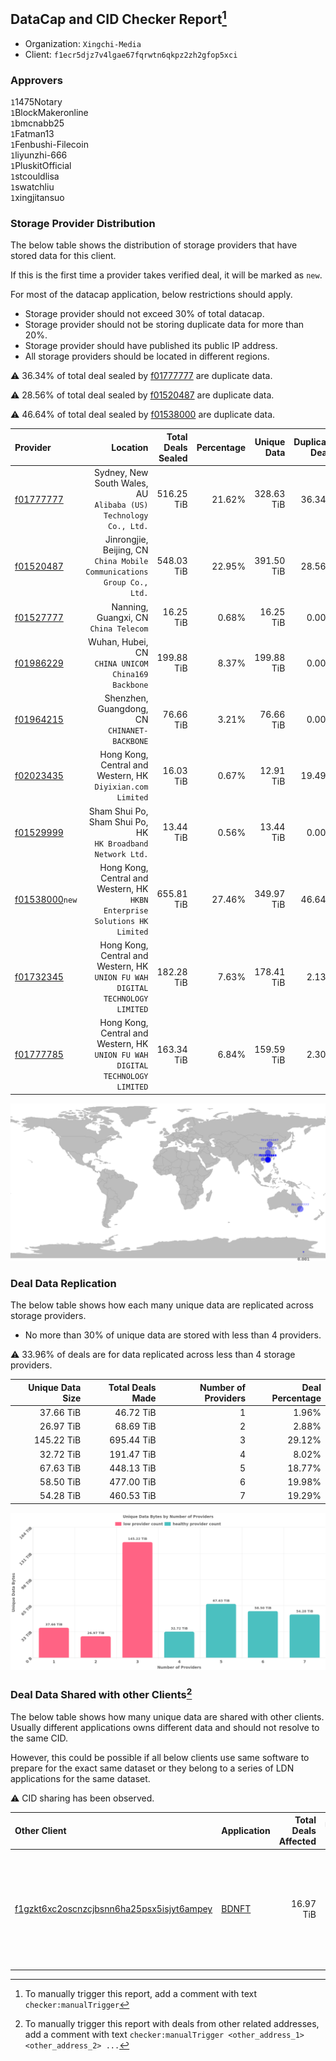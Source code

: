 ## DataCap and CID Checker Report[^1]
 - Organization: `Xingchi-Media`
 - Client: `f1ecr5djz7v4lgae67fqrwtn6qkpz2zh2gfop5xci`
### Approvers
`1`1475Notary<br/>`1`BlockMakeronline<br/>`1`bmcnabb25<br/>`1`Fatman13<br/>`1`Fenbushi-Filecoin<br/>`1`liyunzhi-666<br/>`1`PluskitOfficial<br/>`1`stcouldlisa<br/>`1`swatchliu<br/>`1`xingjitansuo

### Storage Provider Distribution
The below table shows the distribution of storage providers that have stored data for this client.

If this is the first time a provider takes verified deal, it will be marked as `new`.

For most of the datacap application, below restrictions should apply.
 - Storage provider should not exceed 30% of total datacap.
 - Storage provider should not be storing duplicate data for more than 20%.
 - Storage provider should have published its public IP address.
 - All storage providers should be located in different regions.

⚠️ 36.34% of total deal sealed by [f01777777](https://filfox.info/en/address/f01777777) are duplicate data.

⚠️ 28.56% of total deal sealed by [f01520487](https://filfox.info/en/address/f01520487) are duplicate data.

⚠️ 46.64% of total deal sealed by [f01538000](https://filfox.info/en/address/f01538000) are duplicate data.

| Provider                                                    |                                                                         Location | Total Deals Sealed | Percentage | Unique Data | Duplicate Deals |
| :---------------------------------------------------------- | -------------------------------------------------------------------------------: | -----------------: | ---------: | ----------: | --------------: |
| [f01777777](https://filfox.info/en/address/f01777777)       |              Sydney, New South Wales, AU<br/>`Alibaba (US) Technology Co., Ltd.` |         516.25 TiB |     21.62% |  328.63 TiB |          36.34% |
| [f01520487](https://filfox.info/en/address/f01520487)       |        Jinrongjie, Beijing, CN<br/>`China Mobile Communications Group Co., Ltd.` |         548.03 TiB |     22.95% |  391.50 TiB |          28.56% |
| [f01527777](https://filfox.info/en/address/f01527777)       |                                         Nanning, Guangxi, CN<br/>`China Telecom` |          16.25 TiB |      0.68% |   16.25 TiB |           0.00% |
| [f01986229](https://filfox.info/en/address/f01986229)       |                            Wuhan, Hubei, CN<br/>`CHINA UNICOM China169 Backbone` |         199.88 TiB |      8.37% |  199.88 TiB |           0.00% |
| [f01964215](https://filfox.info/en/address/f01964215)       |                                  Shenzhen, Guangdong, CN<br/>`CHINANET-BACKBONE` |          76.66 TiB |      3.21% |   76.66 TiB |           0.00% |
| [f02023435](https://filfox.info/en/address/f02023435)       |                    Hong Kong, Central and Western, HK<br/>`Diyixian.com Limited` |          16.03 TiB |      0.67% |   12.91 TiB |          19.49% |
| [f01529999](https://filfox.info/en/address/f01529999)       |                   Sham Shui Po, Sham Shui Po, HK<br/>`HK Broadband Network Ltd.` |          13.44 TiB |      0.56% |   13.44 TiB |           0.00% |
| [f01538000](https://filfox.info/en/address/f01538000)`new`  |    Hong Kong, Central and Western, HK<br/>`HKBN Enterprise Solutions HK Limited` |         655.81 TiB |     27.46% |  349.97 TiB |          46.64% |
| [f01732345](https://filfox.info/en/address/f01732345)       | Hong Kong, Central and Western, HK<br/>`UNION FU WAH DIGITAL TECHNOLOGY LIMITED` |         182.28 TiB |      7.63% |  178.41 TiB |           2.13% |
| [f01777785](https://filfox.info/en/address/f01777785)       | Hong Kong, Central and Western, HK<br/>`UNION FU WAH DIGITAL TECHNOLOGY LIMITED` |         163.34 TiB |      6.84% |  159.59 TiB |           2.30% |

<img src="https://raw.githubusercontent.com/data-preservation-programs/filplus-checker-assets/main/filecoin-project/filecoin-plus-large-datasets/issues/1059/1679887251499.png"/>

### Deal Data Replication
The below table shows how each many unique data are replicated across storage providers.

- No more than 30% of unique data are stored with less than 4 providers.

⚠️ 33.96% of deals are for data replicated across less than 4 storage providers.

| Unique Data Size | Total Deals Made | Number of Providers | Deal Percentage |
| ---------------: | ---------------: | ------------------: | --------------: |
|        37.66 TiB |        46.72 TiB |                   1 |           1.96% |
|        26.97 TiB |        68.69 TiB |                   2 |           2.88% |
|       145.22 TiB |       695.44 TiB |                   3 |          29.12% |
|        32.72 TiB |       191.47 TiB |                   4 |           8.02% |
|        67.63 TiB |       448.13 TiB |                   5 |          18.77% |
|        58.50 TiB |       477.00 TiB |                   6 |          19.98% |
|        54.28 TiB |       460.53 TiB |                   7 |          19.29% |

<img src="https://raw.githubusercontent.com/data-preservation-programs/filplus-checker-assets/main/filecoin-project/filecoin-plus-large-datasets/issues/1059/1679887252362.png"/>

### Deal Data Shared with other Clients[^3]
The below table shows how many unique data are shared with other clients.
Usually different applications owns different data and should not resolve to the same CID.

However, this could be possible if all below clients use same software to prepare for the exact same dataset or they belong to a series of LDN applications for the same dataset.

⚠️ CID sharing has been observed.

| Other Client                                                                                                          | Application                                                                          | Total Deals Affected | Unique CIDs | Approvers                                                                                                                                                             |
| :-------------------------------------------------------------------------------------------------------------------- | :----------------------------------------------------------------------------------- | -------------------: | ----------: | :-------------------------------------------------------------------------------------------------------------------------------------------------------------------- |
| [f1gzkt6xc2oscnzcjbsnn6ha25psx5isjyt6ampey](https://filfox.info/en/address/f1gzkt6xc2oscnzcjbsnn6ha25psx5isjyt6ampey) | [BDNFT](https://github.com/filecoin-project/filecoin-plus-large-datasets/issues/394) |            16.97 TiB |         543 | `2`fireflyHZ<br/>`1`Joss-Hua<br/>`4`kernelogic<br/>`1`liyunzhi-666<br/>`1`NDLABS-OFFICE<br/>`3`newwebgroup<br/>`1`psh0691<br/>`1`stcouldlisa<br/>`2`Tom-OriginStorage |

[^1]: To manually trigger this report, add a comment with text `checker:manualTrigger`

[^2]: Deals from those addresses are combined into this report as they are specified with `checker:manualTrigger`

[^3]: To manually trigger this report with deals from other related addresses, add a comment with text `checker:manualTrigger <other_address_1> <other_address_2> ...`
